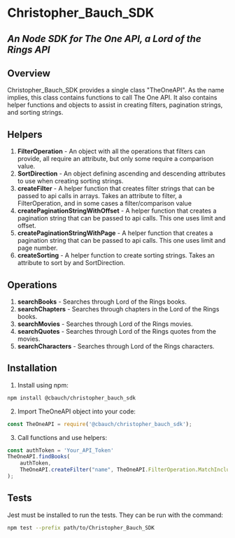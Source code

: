 # Christopher_Bauch_SDK

## _An Node SDK for The One API, a Lord of the Rings API_

## Overview
Christopher_Bauch_SDK provides a single class "TheOneAPI".  As the name implies, this class contains functions to call The One API.  It also contains helper functions and objects to assist in creating filters, pagination strings, and sorting strings.

## Helpers
1. __FilterOperation__ - An object with all the operations that filters can provide, all require an attribute, but only some require a comparison value.
2. __SortDirection__ - An object defining ascending and descending attributes to use when creating sorting strings.
3. __createFilter__ - A helper function that creates filter strings that can be passed to api calls in arrays.  Takes an attribute to filter, a FilterOperation, and in some cases a filter/comparison value
4. __createPaginationStringWithOffset__ - A helper function that creates a pagination string that can be passed to api calls.  This one uses limit and offset.
5. __createPaginationStringWithPage__ - A helper function that creates a pagination string that can be passed to api calls.  This one uses limit and page number.
5. __createSorting__ - A helper function to create sorting strings.  Takes an attribute to sort by and SortDirection.

## Operations
1. __searchBooks__ - Searches through Lord of the Rings books.
2. __searchChapters__ - Searches through chapters in the Lord of the Rings books.
3. __searchMovies__ - Searches through Lord of the Rings movies.
4. __searchQuotes__ - Searches through Lord of the Rings quotes from the movies.
5. __searchCharacters__ - Searches through Lord of the Rings characters.

## Installation
1. Install using npm:
```sh
npm install @cbauch/christopher_bauch_sdk
```
2. Import TheOneAPI object into your code:
```js
const TheOneAPI = require('@cbauch/christopher_bauch_sdk');
```
3. Call functions and use helpers:
```js
const authToken = 'Your_API_Token'
TheOneAPI.findBooks(
    authToken, 
    TheOneAPI.createFilter("name", TheOneAPI.FilterOperation.MatchIncludeOrRegex, "The Fellowship Of The Ring")
);
```

## Tests

Jest must be installed to run the tests.  They can be run with the command:
```sh
npm test --prefix path/to/Christopher_Bauch_SDK
```